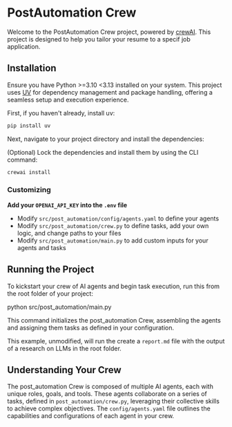 # PostAutomation Crew

Welcome to the PostAutomation Crew project, powered by [crewAI](https://crewai.com). This project is designed to help you tailor your resume to a specif job application.

## Installation

Ensure you have Python >=3.10 <3.13 installed on your system. This project uses [UV](https://docs.astral.sh/uv/) for dependency management and package handling, offering a seamless setup and execution experience.

First, if you haven't already, install uv:

```bash
pip install uv
```

Next, navigate to your project directory and install the dependencies:

(Optional) Lock the dependencies and install them by using the CLI command:
```bash
crewai install
```
### Customizing

**Add your `OPENAI_API_KEY` into the `.env` file**

- Modify `src/post_automation/config/agents.yaml` to define your agents
- Modify `src/post_automation/crew.py` to define tasks, add your own logic, and change paths to your files
- Modify `src/post_automation/main.py` to add custom inputs for your agents and tasks

## Running the Project

To kickstart your crew of AI agents and begin task execution, run this from the root folder of your project:

python src/post_automation/main.py

This command initializes the post_automation Crew, assembling the agents and assigning them tasks as defined in your configuration.

This example, unmodified, will run the create a `report.md` file with the output of a research on LLMs in the root folder.

## Understanding Your Crew

The post_automation Crew is composed of multiple AI agents, each with unique roles, goals, and tools. These agents collaborate on a series of tasks, defined in `post_automation/crew.py`, leveraging their collective skills to achieve complex objectives. The `config/agents.yaml` file outlines the capabilities and configurations of each agent in your crew.

